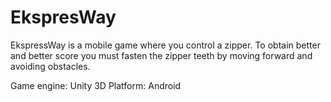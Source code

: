 # EkspresWay
EkspressWay is a mobile game where you control a zipper. To obtain better and better score you must fasten the zipper teeth by moving forward and avoiding obstacles.

Game engine: Unity 3D
Platform: Android
